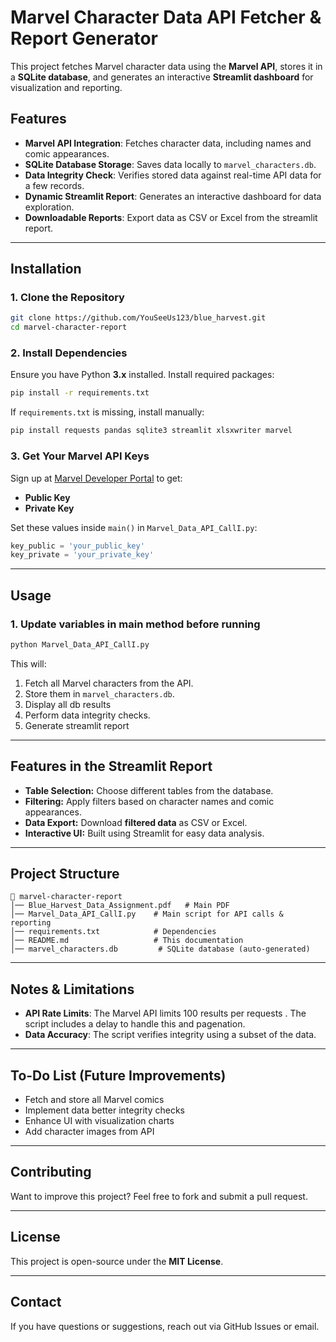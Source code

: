 # Marvel Character Data API Fetcher & Report Generator

This project fetches Marvel character data using the **Marvel API**, stores it in a **SQLite database**, and generates an interactive **Streamlit dashboard** for visualization and reporting.

## Features
- **Marvel API Integration**: Fetches character data, including names and comic appearances.
- **SQLite Database Storage**: Saves data locally to `marvel_characters.db`.
- **Data Integrity Check**: Verifies stored data against real-time API data for a few records.
- **Dynamic Streamlit Report**: Generates an interactive dashboard for data exploration.
- **Downloadable Reports**: Export data as CSV or Excel from the streamlit report.

---

## Installation
### 1. Clone the Repository
```sh
git clone https://github.com/YouSeeUs123/blue_harvest.git
cd marvel-character-report
```

### 2. Install Dependencies
Ensure you have Python **3.x** installed. Install required packages:
```sh
pip install -r requirements.txt
```
If `requirements.txt` is missing, install manually:
```sh
pip install requests pandas sqlite3 streamlit xlsxwriter marvel
```

### 3. Get Your Marvel API Keys
Sign up at [Marvel Developer Portal](https://developer.marvel.com/) to get:
- **Public Key**
- **Private Key**

Set these values inside `main()` in `Marvel_Data_API_CallI.py`:
```python
key_public = 'your_public_key'
key_private = 'your_private_key'
```

---

## Usage
### 1. Update variables in main method before running
```sh
python Marvel_Data_API_CallI.py
```
This will:
1. Fetch all Marvel characters from the API.
2. Store them in `marvel_characters.db`.
3. Display all db results
4. Perform data integrity checks.
5. Generate streamlit report

---

## Features in the Streamlit Report
- **Table Selection:** Choose different tables from the database.
- **Filtering:** Apply filters based on character names and comic appearances.
- **Data Export:** Download **filtered data** as CSV or Excel.
- **Interactive UI:** Built using Streamlit for easy data analysis.

---

## Project Structure
```
📂 marvel-character-report
│── Blue_Harvest_Data_Assignment.pdf   # Main PDF
│── Marvel_Data_API_CallI.py    # Main script for API calls & reporting
│── requirements.txt            # Dependencies
│── README.md                   # This documentation
│── marvel_characters.db         # SQLite database (auto-generated)
```

---

## Notes & Limitations
- **API Rate Limits**: The Marvel API limits 100 results per requests . The script includes a delay to handle this and pagenation.
- **Data Accuracy**: The script verifies integrity using a subset of the data.

---

## To-Do List (Future Improvements)
- Fetch and store all Marvel comics  
- Implement data better integrity checks  
- Enhance UI with visualization charts  
- Add character images from API  

---

## Contributing
Want to improve this project? Feel free to fork and submit a pull request.

---

## License
This project is open-source under the **MIT License**.

---

## Contact
If you have questions or suggestions, reach out via GitHub Issues or email.


